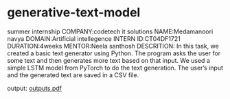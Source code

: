 # generative-text-model
summer internship
COMPANY:codetech it solutions
NAME:Medamanoori navya
DOMAIN:Artificial intellegence
INTERN ID:CT04DF1721
DURATION:4weeks
MENTOR:Neela santhosh
DESCRITION:
In this task, we created a basic text generator using Python. The program asks the user for some text and then generates more text based on that input.
We used a simple LSTM model from PyTorch to do the text generation. The user’s input and the generated text are saved in a CSV file.

output:
[outputs.pdf](https://github.com/user-attachments/files/20917304/outputs.pdf)


